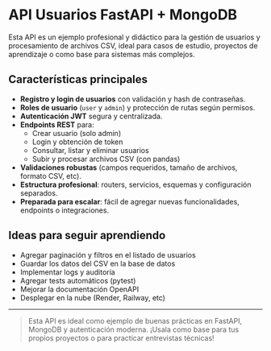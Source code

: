 # API Usuarios FastAPI + MongoDB

Esta API es un ejemplo profesional y didáctico para la gestión de usuarios y procesamiento de archivos CSV, ideal para casos de estudio, proyectos de aprendizaje o como base para sistemas más complejos.

## Características principales
- **Registro y login de usuarios** con validación y hash de contraseñas.
- **Roles de usuario** (`user` y `admin`) y protección de rutas según permisos.
- **Autenticación JWT** segura y centralizada.
- **Endpoints REST** para:
  - Crear usuario (solo admin)
  - Login y obtención de token
  - Consultar, listar y eliminar usuarios
  - Subir y procesar archivos CSV (con pandas)
- **Validaciones robustas** (campos requeridos, tamaño de archivos, formato CSV, etc).
- **Estructura profesional**: routers, servicios, esquemas y configuración separados.
- **Preparada para escalar**: fácil de agregar nuevas funcionalidades, endpoints o integraciones.

## Ideas para seguir aprendiendo
- Agregar paginación y filtros en el listado de usuarios
- Guardar los datos del CSV en la base de datos
- Implementar logs y auditoría
- Agregar tests automáticos (pytest)
- Mejorar la documentación OpenAPI
- Desplegar en la nube (Render, Railway, etc)

---

> Esta API es ideal como ejemplo de buenas prácticas en FastAPI, MongoDB y autenticación moderna. ¡Usala como base para tus propios proyectos o para practicar entrevistas técnicas!
